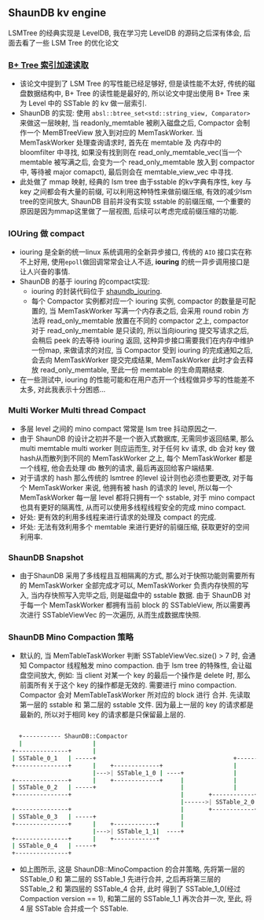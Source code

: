 ## ShaunDB kv engine
LSMTree 的经典实现是 LevelDB, 我在学习完 LevelDB 的源码之后深有体会, 后面去看了一些 LSM Tree 的优化论文

### [B+ Tree 索引加速读取](https://www.usenix.org/conference/fast19/presentation/kaiyrakhmet)
- 该论文中提到了 LSM Tree 的写性能已经足够好, 但是读性能不太好, 传统的磁盘数据结构中, B+ Tree 的读性能是最好的, 所以论文中提出使用 B+ Tree 来为 Level 中的 SSTable 的 kv 做一层索引.
- ShaunDB 的实现: 使用 ```absl::btree_set<std::string_view, Comparator>``` 来做这一层映射, 当 readonly_memtable 被刷入磁盘之后, Compactor 会制作一个 MemBTreeView 放入到对应的 MemTaskWorker. 当 MemTaskWorker 处理查询请求时, 首先在 memtable 及 内存中的 bloomfilter 中寻找, 如果没有找到则在 read_only_memtable_vec(当一个 memtable 被写满之后, 会变为一个 read_only_memtable 放入到 compactor 中, 等待被 major comapct), 最后则会在 memtable_view_vec 中寻找.
- 此处做了 mmap 映射, 经典的 lsm tree 由于sstable 的kv字典有序性, key 与 key 之间都会有大量的前缀, 可以利用这种特性来做前缀压缩, 有效的减少lsm tree的空间放大, ShaunDB 目前并没有实现 sstable 的前缀压缩, 一个重要的原因是因为mmap这里做了一层视图, 后续可以考虑完成前缀压缩的功能.

### IOUring 做 compact
- iouring 是全新的统一linux 系统调用的全新异步接口, 传统的 ```AIO``` 接口实在称不上好用, 使用```epoll```做回调常常会让人不适, **iouring** 的统一异步调用接口是让人兴奋的事情.
- ShaunDB 的基于 iouring 的compact实现:
  - iouring 的封装代码位于 [shaundb_iouring](/src/util/iouring.hpp).
  - 每个 Compactor 实例都对应一个 iouring 实例, compactor 的数量是可配置的, 当 MemTaskWorker 写满一个内存表之后, 会采用 round robin 方法将 read_only_memtable 放置在不同的 compactor 之上, compactor 对于 read_only_memtable 是只读的, 所以当向iouring 提交写请求之后, 会稍后 peek 的去等待 iouring 返回, 这种异步接口需要我们在内存中维护一份map, 来做请求的对应, 当 Compactor 受到 iouring 的完成通知之后, 会去向 MemTaskWorker 提交完成结果, MemTaskWorker 此时才会去释放 read_only_memtable, 至此一份 memtable 的生命周期结束.
- 在一些测试中, iouring 的性能可能和在用户态开一个线程做异步写的性能差不太多, 对此我表示十分困惑...

### Multi Worker Multi thread Compact
- 多层 level 之间的 mino compact 常常是 lsm tree 抖动原因之一.
- 由于 ShaunDB 的设计之初并不是一个嵌入式数据库, 无需同步返回结果, 那么 multi memtable multi worker 则应运而生, 对于任何 kv 请求, db 会对 key 做hash从而散列到不同的 MemTaskWorker 之上, 每个 MemTaskWorker 都是一个线程, 他会去处理 db 散列的请求, 最后再返回给客户端结果.
- 对于请求的 hash 那么传统的 lsmtree 的level 设计则也必须也要更改, 对于每个 MemTaskWorker 来说, 他拥有被 hash 的请求的 level, 所以每一个 MemTaskWorker 每一层 level 都将只拥有一个 sstable, 对于 mino compact 也具有更好的隔离性, 从而可以使用多线程线程安全的完成 mino compact.
- 好处: 更有效的利用多线程来进行请求的处理及 compact 的完成.
- 坏处: 无法有效利用多个 memtable 来进行更好的前缀压缩, 获取更好的空间利用率.

### ShaunDB Snapshot
- 由于ShaunDB 采用了多线程且互相隔离的方式, 那么对于快照功能则需要所有的 MemTaskWorker 全部完成才可以, MemTaskWorker 负责内存快照的写入, 当内存快照写入完毕之后, 则是磁盘中的 sstable 数据. 由于 ShaunDB 对于每一个 MemTaskWorker 都拥有当前 block 的 SSTableView, 所以需要再次进行 SSTableViewVec 的一次遍历, 从而生成数据库快照.

### ShaunDB Mino Compaction 策略
- 默认的, 当 MemTableTaskWorker 判断 SSTableViewVec.size() > 7 时, 会通知 Compactor 线程触发 mino compaction. 由于 lsm tree 的特殊性, 会让磁盘空间放大, 例如: 当 client 对某一个 key 的最后一个操作是 delete 时, 那么前面所有关于这个 key 的操作都是无效的. 需要进行 mino compaction. Compactor 会对 MemTableTaskWorker 所对应的 block 进行 合并. 先读取 第一层的 sstable 和 第二层的 sstable 文件. 因为最上一层的 key 的请求都是最新的, 所以对于相同 key 的请求都是只保留最上层的.

```bash

   +----------- ShaunDB::Compactor
   |                    |
 +---------------+      |                                                     +---------------+
 | SSTable_0_1   | -----+                                       +------------>| MemTaskWorker |
 +---------------+      |    +-------------+                    |             +---------------+
                        |--->| SSTable_1_0 | ----+              |
 +---------------+      |    +-------------+     |              |
 | SSTable_0_2   | -----+                        |              |
 +---------------+                               |       +------------+
                                                 |------>| SSTable_2_0|
 +---------------+                               |       +------------+
 | SSTable_0_3   | -----+                        |
 +---------------+      |    +------------+      |
                        |--->| SSTable_1_1|  ----+
 +---------------+      |    +------------+
 | SSTable_0_4   | -----+
 +---------------+

```
- 如上图所示, 这是 ShaunDB::MinoCompaction 的合并策略, 先将第一层的 SSTable_0 和 第二层的 SSTable_1 先进行合并, 之后再将第三层的 SSTable_2 和 第四层的 SSTable_4 合并, 此时 得到了 SSTable_1_0(经过 Compaction version == 1), 和第二层的 SSTable_1_1 再次合并一次, 至此, 将 4 层 SSTable 合并成一个 SSTable.